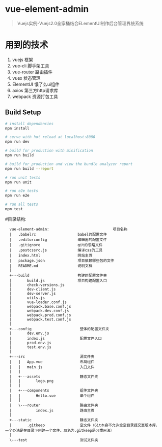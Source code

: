 # vue-element-admin

> Vuejs实例-Vuejs2.0全家桶结合ELementUI制作后台管理界统系统


# 用到的技术
1. vuejs 框架
2. vue-cli 脚手架工具
3. vue-router 路由插件
4. vuex 状态管理
5. ElementUI 饿了么ui组件
6. axios  第三方http请求库
7. webpack 资源打包工具

## Build Setup

``` bash
# install dependencies
npm install

# serve with hot reload at localhost:8080
npm run dev

# build for production with minification
npm run build

# build for production and view the bundle analyzer report
npm run build --report

# run unit tests
npm run unit

# run e2e tests
npm run e2e

# run all tests
npm test
```

#目录结构:  

      vue-element-admin:							 项目名称  
      |   .babelrc                   babel的配置文件  
      |   .editorconfig              编辑器的配置文件  
      |   .gitignore                 git的忽略文件  
      |   .postcssrc.js              编译css的工具  
      |   index.html                 网站主页  
      |   package.json               项目依赖哪些包的文件  
      |   README.md                  说明文档  
      |   
      +---build                      构建的配置文件夹  
      |       build.js               项目构建配置入口
      |       check-versions.js 
      |       dev-client.js
      |       dev-server.js
      |       utils.js
      |       vue-loader.conf.js
      |       webpack.base.conf.js
      |       webpack.dev.conf.js
      |       webpack.prod.conf.js
      |       webpack.test.conf.js
      |       
      +---config                      整体的配置文件夹
      |       dev.env.js
      |       index.js                配置文件入口
      |       prod.env.js
      |       test.env.js
      |       
      +---src                         源文件夹
      |   |   App.vue                 布局组件
      |   |   main.js                 入口文件
      |   |   
      |   +---assets                  静态文件夹
      |   |       logo.png
      |   |       
      |   +---components              组件文件夹
      |   |       Hello.vue           单个组件
      |   |       
      |   \---router                  路由文件夹
      |           index.js            路由主页
      |           
      +---static                      静态文件夹
      |       .gitkeep                空文件（Git本身不允许全空目录提交至版本库，一个办法是在目录下创建一个文件，取名为.gitkeep是习惯用法）
      |       
      \---test                        测试文件夹
